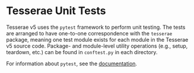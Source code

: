 # Tesserae Unit Tests

Tesserae v5 uses the `pytest` framework to perform unit testing. The tests are
arranged to have one-to-one correspondence with the `tesserae` package, meaning
one test module exists for each module in the Tesserae v5 source code. Package-
and module-level utility operations (e.g., setup, teardown, etc.) can be found
in `conftest.py` in each directory.

For information about `pytest`, see the [documentation](http://pytest.org).
